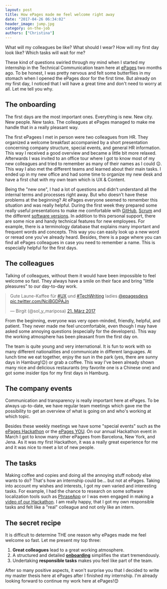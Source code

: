 ```yaml
---
layout: post
title: How ePages made me feel welcome right away
date: "2017-04-26 06:34:02"
header_image: jump.jpg
category: on-the-job
authors: ["Christina"]
---
```


<style>

.twitter-tweet {
  margin: auto;
}
</style>

What will my colleagues be like?
What should I wear?
How will my first day look like?
Which tasks will wait for me?

These kind of questions swirled through my mind when I started my internship in the Technical Communication team here at [ePages](https://www.epages.com) two months ago.
To be honest, I was pretty nervous and felt some butterflies in my stomach when I opened the ePages door for the first time.
But already on my first day, I noticed that I will have a great time and don't need to worry at all.
Let me tell you why.

## The onboarding

The first days are the most important ones.
Everything is new.
New city.
New people.
New tasks.
The colleagues at ePages managed to make me handle that in a really pleasant way.

The first ePagees I met in person were two colleagues from HR.
They organized a welcome breakfast accompanied by a short presentation concerning company structure, special events, and general HR information.
This way I received a good overview and became a little bit more relaxed.
Afterwards I was invited to an office tour where I got to know most of my new colleagues and tried to remember as many of their names as I could 😉.
This way I also met the different teams and learned about their main tasks.
I ended up in my new office and had some time to organize my new desk and have a first chat with my own team which is UX & Content.

Being the "new one", I had a lot of questions and didn't understand all the internal terms and processes right away.
But who doesn't have these problems at the beginning?
At ePages everyone seemed to remember this situation and was really helpful.
During the first week they prepared some really useful presentations to make me comfortable with [GitHub](https://github.com/), [Scrum](/blog/on-the-job/why-i-love-working-as-a-scrum-master/) and the different [software versions](https://www.epages.com/us/now/).
In addition to this personal support, there are some nice and handy technical features for new employees.
For example, there is a terminology database that explains many important and frequent words and concepts.
This way you can easily look up a new word or reread one you've already heard.
Besides, there is a page where you can find all ePages colleagues in case you need to remember a name.
This is especially helpful for the first days.

## The colleagues

Talking of colleagues, without them it would have been impossible to feel welcome so fast.
They always have a smile on their face and bring "little pleasures" to our day-to-day work.

<blockquote class="twitter-tweet" data-lang="de"><p lang="de" dir="ltr">Gute Laune-Kaffee für <a href="https://twitter.com/hashtag/UX?src=hash">#UX</a> und <a href="https://twitter.com/hashtag/TechWriting?src=hash">#TechWriting</a> ladies <a href="https://twitter.com/epagesdevs">@epagesdevs</a> <a href="https://t.co/NciBGDPAJn">pic.twitter.com/NciBGDPAJn</a></p>&mdash; Birgit (@sol_y_mariposa) <a href="https://twitter.com/sol_y_mariposa/status/844153881982631936">21. März 2017</a></blockquote>
<script async src="//platform.twitter.com/widgets.js" charset="utf-8"></script>

From the beginning, everyone was very open-minded, friendly, helpful, and patient.
They never made me feel uncomfortable, even though I may have asked some annoying questions (especially for the developers).
This way the working atmosphere has been pleasant from the first day on.

The team is quite young and very international.
It is fun to work with so many different nationalities and communicate in different languages.
At lunch time we eat together, enjoy the sun in the park (yes, there are sunny days in Hamburg!😉) or grab a coffee.
This way I've been already shown many nice and delicious restaurants (my favorite one is a Chinese one) and got some insider tips for my first days in Hamburg.

## The company events

Communication and transparency is really important here at ePages.
To be always up-to-date, we have regular team meetings which gave me the possibility to get an overview of what is going on and who's working at which topic.

Besides these weekly meetings we have some "special events" such as the [ePages Hackathon](/blog/events/epages-hackathon-2017/) or the [ePages YOU](/blog/events/annual-company-event-epagees-rock-the-you/).
On our annual Hackathon event in March I got to know many other ePagees from Barcelona, New York, and Jena.
As it was my first Hackathon, it was a really great experience for me and it was nice to meet a lot of new people.

## The tasks

Making coffee and copies and doing all the annoying stuff nobody else wants to do?
That's how an internship could be... but not at ePages.
Taking into account my wishes and interests, I got my own varied and interesting tasks.
For example, I had the chance to research on some software localization tools such as [PhraseApp](https://phraseapp.com/) or I was even engaged in making a [video of our Hackathon](https://www.youtube.com/watch?v=j-qMUo8_ChQ).
I am really happy, that I got my own responsible tasks and felt like a "real" colleague and not only like an intern.

## The secret recipe

It is difficult to determine THE one reason why ePages made me feel welcome so fast.
Let me present my top three:

1. **Great colleagues** lead to a great working atmosphere.
2. A structured and detailed [**onboarding**](/blog/on-the-job/5-steps-to-make-you-feel-comfortable-in-your-new-job/) simplifies the start tremendously.
3. Undertaking **responsible tasks** makes you feel like part of the team.

After so many positive aspects, it won't surprise you that I decided to write my master thesis here at ePages after I finished my internship.
I'm already looking forward to continue my work here at ePages!😊
